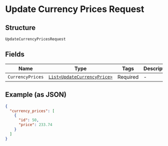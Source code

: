 
# Update Currency Prices Request

## Structure

`UpdateCurrencyPricesRequest`

## Fields

| Name | Type | Tags | Description |
|  --- | --- | --- | --- |
| `CurrencyPrices` | [`List<UpdateCurrencyPrice>`](../../doc/models/update-currency-price.md) | Required | - |

## Example (as JSON)

```json
{
  "currency_prices": [
    {
      "id": 50,
      "price": 233.74
    }
  ]
}
```

